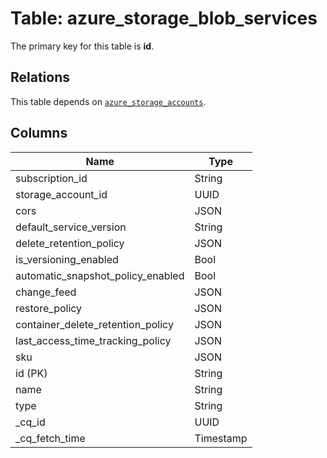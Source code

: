 # Table: azure_storage_blob_services


The primary key for this table is **id**.

## Relations
This table depends on [`azure_storage_accounts`](azure_storage_accounts.md).

## Columns
| Name          | Type          |
| ------------- | ------------- |
|subscription_id|String|
|storage_account_id|UUID|
|cors|JSON|
|default_service_version|String|
|delete_retention_policy|JSON|
|is_versioning_enabled|Bool|
|automatic_snapshot_policy_enabled|Bool|
|change_feed|JSON|
|restore_policy|JSON|
|container_delete_retention_policy|JSON|
|last_access_time_tracking_policy|JSON|
|sku|JSON|
|id (PK)|String|
|name|String|
|type|String|
|_cq_id|UUID|
|_cq_fetch_time|Timestamp|
